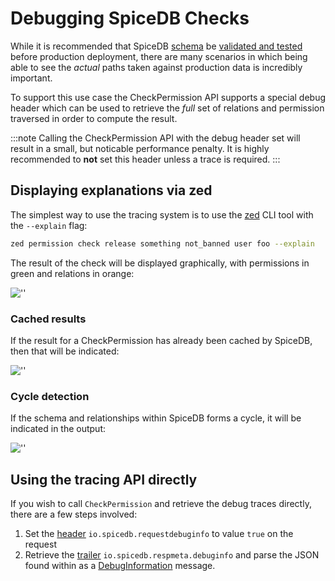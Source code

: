 # Debugging SpiceDB Checks

While it is recommended that SpiceDB [schema] be [validated and tested] before production deployment, there are many scenarios in which being able to see the _actual_ paths taken against production data is incredibly important.

[schema]: ./schema.md
[validated and tested]: ./validation-and-testing.md

To support this use case the CheckPermission API supports a special debug header which can be used to retrieve the _full_ set of relations and permission traversed in order to compute the result.

:::note
Calling the CheckPermission API with the debug header set will result in a small, but noticable performance penalty. It is highly recommended to **not** set this header unless a trace is required.
:::

## Displaying explanations via zed

The simplest way to use the tracing system is to use the [zed] CLI tool with the `--explain` flag:

[zed]: https://github.com/authzed/zed

```sh
zed permission check release something not_banned user foo --explain
```

The result of the check will be displayed graphically, with permissions in green and relations in orange:

![''](/img/explain-success.png)

### Cached results

If the result for a CheckPermission has already been cached by SpiceDB, then that will be indicated:

![''](/img/explain-cached.png)

### Cycle detection

If the schema and relationships within SpiceDB forms a cycle, it will be indicated in the output:

![''](/img/explain-cycle.png)

## Using the tracing API directly

If you wish to call `CheckPermission` and retrieve the debug traces directly, there are a few steps involved:

1. Set the [header] `io.spicedb.requestdebuginfo` to value `true` on the request
2. Retrieve the [trailer] `io.spicedb.respmeta.debuginfo` and parse the JSON found within as a [DebugInformation] message.

[header]: https://github.com/authzed/authzed-go/blob/ff2f106e02f945e0f9f8a4df7dfeb20641924b1f/pkg/requestmeta/requestmeta.go#L24
[trailer]: https://github.com/authzed/authzed-go/blob/ff2f106e02f945e0f9f8a4df7dfeb20641924b1f/pkg/responsemeta/responsemeta.go#L40
[debuginformation]: https://buf.build/authzed/api/docs/main:authzed.api.v1#authzed.api.v1.DebugInformation
